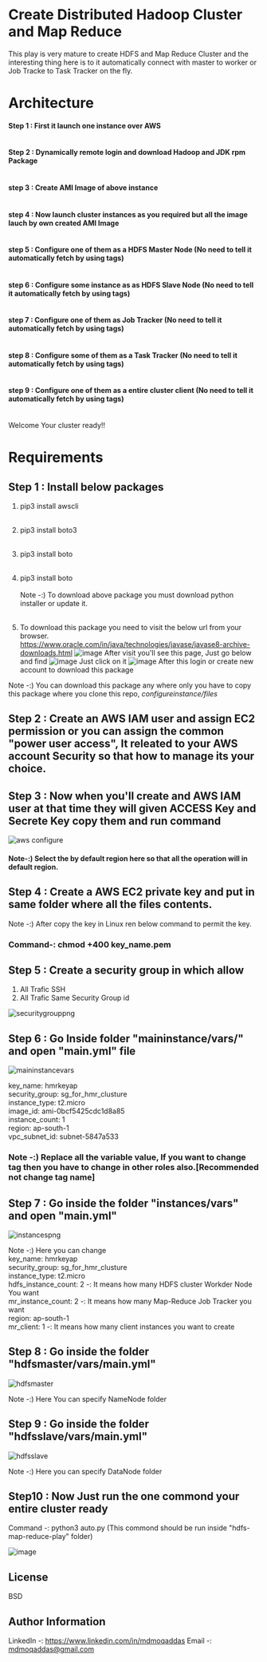 Create Distributed Hadoop Cluster and Map Reduce
=========

This play is very mature to create HDFS and Map Reduce Cluster and the interesting thing here is to it automatically connect with master to worker or Job Tracke to Task Tracker on the fly.

Architecture
============
#### Step 1 : First it launch one instance over AWS <br/><br/>
#### Step 2 : Dynamically remote login and download Hadoop and JDK rpm Package<br/><br/>
#### step 3 : Create AMI Image of above instance<br/><br/>
#### step 4 : Now launch cluster instances as you required but all the image lauch by own created AMI Image<br/><br/>
#### step 5 : Configure one of them as a HDFS Master Node (No need to tell it automatically fetch by using tags)<br/><br/>
#### step 6 : Configure some instance as as HDFS Slave Node (No need to tell it automatically fetch by using tags)<br/><br/>
#### step 7 : Configure one of them as Job Tracker (No need to tell it automatically fetch by using tags)<br/><br/>
#### step 8 : Configure some of them as a Task Tracker (No need to tell it automatically fetch by using tags)<br/><br/>
#### step 9 : Configure one of them as a entire cluster client (No need to tell it automatically fetch by using tags)<br/><br/>

Welcome Your cluster ready!!

Requirements
============ 

Step 1 : Install below packages
------------------------------- 
1. pip3 install awscli <br/><br/>
2. pip3 install boto3 <br/><br/>
3. pip3 install boto <br/><br/>
4. pip3 install boto <br/><br/>
Note -:) To download above package you must download python installer or update it.<br/><br/>

4. To download this package you need to visit the below url from your browser.<br>
   https://www.oracle.com/in/java/technologies/javase/javase8-archive-downloads.html
   ![image](https://user-images.githubusercontent.com/69861558/118344761-ad53ed80-b54d-11eb-8474-cf692239623e.png)
    After visit you'll see this page, Just go below and find
    ![image](https://user-images.githubusercontent.com/69861558/118344801-eb511180-b54d-11eb-93dc-c9a995af6d5b.png)
Just click on it
![image](https://user-images.githubusercontent.com/69861558/118344825-00c63b80-b54e-11eb-8afd-6eb728f53963.png)
After this login or create new account to download this package <br>

Note -:) You can download this package any where only you have to copy this package where you clone this repo, *configureinstance/files*
   
   
Step 2 : Create an AWS IAM user and assign EC2 permission or you can assign the common "power user access", It releated to your AWS account Security so that how to manage its your choice.
-------------------------------

Step 3 : Now when you'll create and AWS IAM user at that time they will given ACCESS Key and Secrete Key copy them and run command
-------------------------------

![aws configure](https://github.com/MDMOQADDAS/Private-Images/blob/main/awsconfigure.png)

#### Note-:) Select the by default region here so that all the operation will in default region.

Step 4 : Create a AWS EC2 private key and put in same folder where all the files contents.
-------------------------------

Note -:) After copy the key in Linux ren below command to permit the key.
### Command-: chmod +400 key_name.pem
Step 5 : Create a security group in which allow
-------------------------------
1. All Trafic SSH<br/>
2. All Trafic Same Security Group id

![securitygrouppng](https://github.com/MDMOQADDAS/Private-Images/blob/main/securitygroup.png)

Step 6 : Go Inside folder "maininstance/vars/" and open "main.yml" file
-------------------------------

![maininstancevars](https://github.com/MDMOQADDAS/Private-Images/blob/main/maininstancevar.png)

key_name: hmrkeyap<br/>
security_group: sg_for_hmr_clusture<br/>
instance_type: t2.micro<br/>
image_id: ami-0bcf5425cdc1d8a85<br/>
instance_count: 1<br/>
region: ap-south-1<br/>
vpc_subnet_id: subnet-5847a533<br/>

### Note -:) Replace all the variable value, If you want to change tag then you have to change in other roles also.[Recommended not change tag name]

Step 7 : Go inside the folder "instances/vars" and open "main.yml"
-------------------------------

![instancespng](https://github.com/MDMOQADDAS/Private-Images/blob/main/instancepng.png)

Note -:) Here you can change  <br/>
key_name: hmrkeyap<br/>
security_group: sg_for_hmr_clusture<br/>
instance_type: t2.micro<br/>
hdfs_instance_count: 2 -: It means how many HDFS cluster Workder Node You want<br/>
mr_instance_count: 2 -: It means how many Map-Reduce Job Tracker you want<br/>
region: ap-south-1 <br/>
mr_client: 1  -: It means how many client instances you want to create<br/> 


Step 8 : Go inside the folder "hdfsmaster/vars/main.yml" 
-------------------------------

![hdfsmaster](https://github.com/MDMOQADDAS/Private-Images/blob/main/hdfsmaster.png)

Note -:) Here You can specify NameNode folder

Step 9 : Go inside the folder "hdfsslave/vars/main.yml"
-------------------------------

![hdfsslave](https://user-images.githubusercontent.com/69861558/117541882-a0a63580-b033-11eb-8f56-2e9c9f0303d7.png)

Note -:) Here you can specify DataNode folder


Step10  : Now Just run the one commond your entire cluster ready
-------------------------------

Command -: python3 auto.py (This commond should be run inside "hdfs-map-reduce-play" folder)

![image](https://user-images.githubusercontent.com/69861558/117814013-65994180-b281-11eb-8cfd-59bfeed1e312.png)


License
-------

BSD

Author Information
------------------

LinkedIn -: https://www.linkedin.com/in/mdmoqaddas
Email -: mdmoqaddas@gmail.com
